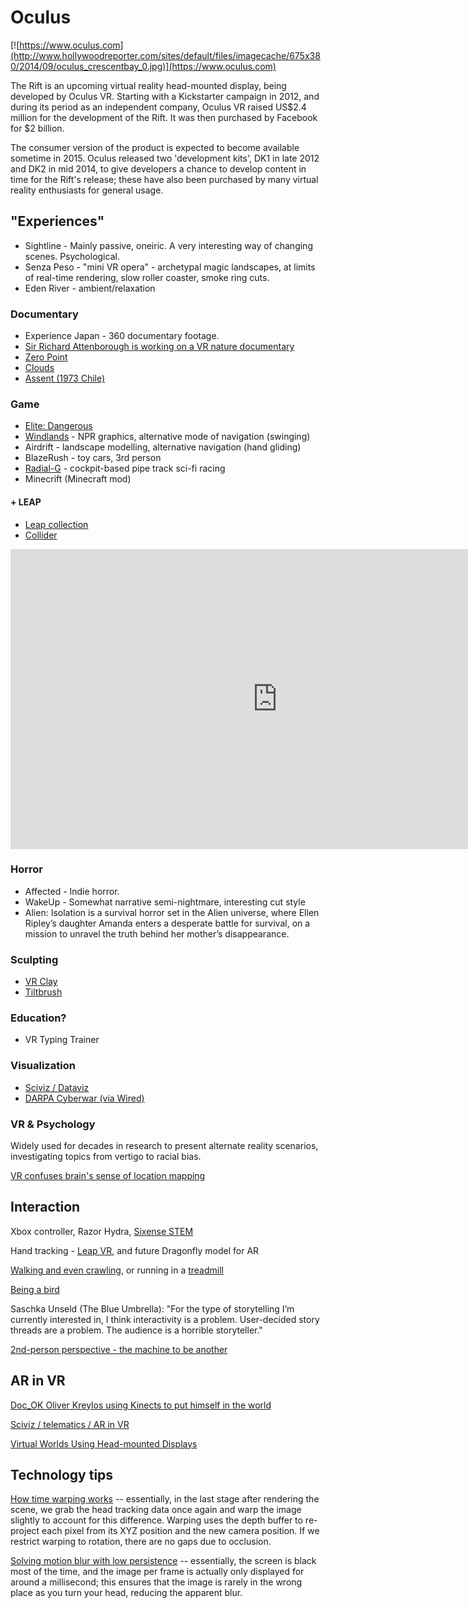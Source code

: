 # Oculus

[![https://www.oculus.com](http://www.hollywoodreporter.com/sites/default/files/imagecache/675x380/2014/09/oculus_crescentbay_0.jpg)](https://www.oculus.com)

The Rift is an upcoming virtual reality head-mounted display, being developed by Oculus VR. Starting with a Kickstarter campaign in 2012, and during its period as an independent company, Oculus VR raised US$2.4 million for the development of the Rift. It was then purchased by Facebook for $2 billion. 

The consumer version of the product is expected to become available sometime in 2015. Oculus released two 'development kits', DK1 in late 2012 and DK2 in mid 2014, to give developers a chance to develop content in time for the Rift's release; these have also been purchased by many virtual reality enthusiasts for general usage.

## "Experiences"

- Sightline - Mainly passive, oneiric. A very interesting way of changing scenes. Psychological. 
- Senza Peso - "mini VR opera" - archetypal magic landscapes, at limits of real-time rendering, slow roller coaster, smoke ring cuts.
- Eden River - ambient/relaxation

### Documentary

- Experience Japan - 360 documentary footage.
- [Sir Richard Attenborough is working on a VR nature documentary](http://www.fastcolabs.com/3033320/oculus-rift-powered-nature-documentaries-are-here-complete-with-david-attenborough)
- [Zero Point](http://www.theverge.com/2014/10/28/7078925/zero-point-vr-oculus-rift-documentary-released)
- [Clouds](http://vimeo.com/54633485)
- [Assent (1973 Chile)](http://vimeo.com/89607805)

### Game

- [Elite: Dangerous](http://www.roadtovr.com/play-elite-dangerous-dk2-depth-hands-video/)
- [Windlands](https://www.youtube.com/watch?v=y-vGvXxXZAs) - NPR graphics, alternative mode of navigation (swinging)
- Airdrift - landscape modelling, alternative navigation (hand gliding)
- BlazeRush - toy cars, 3rd person
- [Radial-G](http://www.roadtovr.com/radial-g-just-earned-spot-oculus-rift-demo-folder/) - cockpit-based pipe track sci-fi racing
- Minecrift (Minecraft mod)

#### + LEAP

- [Leap collection](https://developer.leapmotion.com/gallery/tags/vr)
- [Collider](http://stv.re/collider/)

<iframe width="853" height="480" src="https://www.youtube.com/embed/Mg-zZXeWyJU?list=PLUj8-Hhrb-a0Z3f70ygX5fXLk8Sa4mTQZ" frameborder="0" allowfullscreen></iframe>

### Horror

- Affected - Indie horror.
- WakeUp - Somewhat narrative semi-nightmare, interesting cut style
- Alien: Isolation is a survival horror set in the Alien universe, where Ellen Ripley’s daughter Amanda enters a desperate battle for survival, on a mission to unravel the truth behind her mother’s disappearance.

### Sculpting

- [VR Clay](http://vrclay.com)
- [Tiltbrush](http://www.tiltbrush.com)

### Education?

- VR Typing Trainer

### Visualization

- [Sciviz / Dataviz](https://www.youtube.com/watch?v=IERHs7yYsWI)
- [DARPA Cyberwar (via Wired)](http://video.wired.com/watch/inside-darpa-s-oculus-cyberwar-visualization)

### VR & Psychology

Widely used for decades in research to present alternate reality scenarios, investigating topics from vertigo to racial bias.

[VR confuses brain's sense of location mapping](http://simulatortrends.com/vr-confuses-brain-cell-gps/)

## Interaction

Xbox controller, Razor Hydra, [Sixense STEM](http://sixense.com/wireless)

Hand tracking - [Leap VR](http://www.roadtovr.com/leap-motions-next-gen-dragonfly-sensor-designed-vr-headsets/), and future Dragonfly model for AR

[Walking and even crawling](https://www.youtube.com/watch?v=wPffziOrE6Y#t=24), or running in a [treadmill](http://www.roadtovr.com/virtual-reality-virtusphere-omnidirectional-treadmill/)

[Being a bird](http://birdly.zhdk.ch/about/)

Saschka Unseld (The Blue Umbrella): "For the type of storytelling I’m currently interested in, I think interactivity is a problem. User-decided story threads are a problem. The audience is a horrible storyteller."

[2nd-person perspective - the machine to be another](http://www.themachinetobeanother.org)

## AR in VR

[Doc_OK Oliver Kreylos using Kinects to put himself in the world](https://www.youtube.com/watch?v=yUu1ZQDCGp8&index=5&list=UUj_UmpoD8Ph_EcyN_xEXrUQ)

[Sciviz / telematics / AR in VR](https://www.youtube.com/watch?v=B4g9J-aSF-c)

[Virtual Worlds Using Head-mounted Displays](https://www.youtube.com/watch?v=R0-dsbeasgA)



## Technology tips

[How time warping works](https://www.youtube.com/watch?v=WvtEXMlQQtI) -- essentially, in the last stage after rendering the scene, we grab the head tracking data once again and warp the image slightly to account for this difference. Warping uses the depth buffer to re-project each pixel from its XYZ position and the new camera position. If we restrict warping to rotation, there are no gaps due to occlusion. 

[Solving motion blur with low persistence](https://www.youtube.com/watch?feature=player_detailpage&v=HoLHHUdi_LE#t=341) -- essentially, the screen is black most of the time, and the image per frame is actually only displayed for around a millisecond; this ensures that the image is rarely in the wrong place as you turn your head, reducing the apparent blur. 